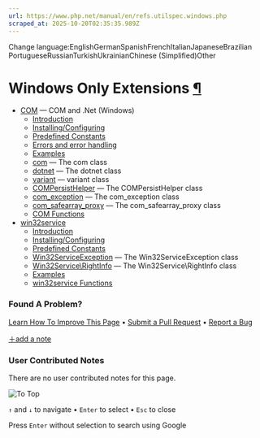 ```yaml
---
url: https://www.php.net/manual/en/refs.utilspec.windows.php
scraped_at: 2025-10-20T02:35:35.989Z
---
```


Change language:EnglishGermanSpanishFrenchItalianJapaneseBrazilian PortugueseRussianTurkishUkrainianChinese (Simplified)Other

# Windows Only Extensions [¶](https://www.php.net/manual/en/refs.utilspec.windows.php\#refs.utilspec.windows)

- [COM](https://www.php.net/manual/en/book.com.php) — COM and .Net (Windows)
  - [Introduction](https://www.php.net/manual/en/intro.com.php)
  - [Installing/Configuring](https://www.php.net/manual/en/com.setup.php)
  - [Predefined Constants](https://www.php.net/manual/en/com.constants.php)
  - [Errors and error handling](https://www.php.net/manual/en/com.error-handling.php)
  - [Examples](https://www.php.net/manual/en/com.examples.php)
  - [com](https://www.php.net/manual/en/class.com.php) — The com class
  - [dotnet](https://www.php.net/manual/en/class.dotnet.php) — The dotnet class
  - [variant](https://www.php.net/manual/en/class.variant.php) — variant class
  - [COMPersistHelper](https://www.php.net/manual/en/class.compersisthelper.php) — The COMPersistHelper class
  - [com\_exception](https://www.php.net/manual/en/class.com-exception.php) — The com\_exception class
  - [com\_safearray\_proxy](https://www.php.net/manual/en/class.com-safearray-proxy.php) — The com\_safearray\_proxy class
  - [COM Functions](https://www.php.net/manual/en/ref.com.php)
- [win32service](https://www.php.net/manual/en/book.win32service.php)
  - [Introduction](https://www.php.net/manual/en/intro.win32service.php)
  - [Installing/Configuring](https://www.php.net/manual/en/win32service.setup.php)
  - [Predefined Constants](https://www.php.net/manual/en/win32service.constants.php)
  - [Win32ServiceException](https://www.php.net/manual/en/class.win32serviceexception.php) — The Win32ServiceException class
  - [Win32Service\\RightInfo](https://www.php.net/manual/en/class.win32service-rightinfo.php) — The Win32Service\\RightInfo class
  - [Examples](https://www.php.net/manual/en/win32service.examples.php)
  - [win32service Functions](https://www.php.net/manual/en/ref.win32service.php)

### Found A Problem?

[Learn How To Improve This Page](https://github.com/php/doc-base/blob/master/README.md "This will take you to our contribution guidelines on GitHub")
•
[Submit a Pull Request](https://github.com/php/doc-base/blob/master/manual.xml)
•
[Report a Bug](https://github.com/php/doc-en/issues/new?body=From%20manual%20page:%20https:%2F%2Fphp.net%2Frefs.utilspec.windows%0A%0A---)

[＋add a note](https://www.php.net/manual/add-note.php?sect=refs.utilspec.windows&repo=en&redirect=https://www.php.net/manual/en/refs.utilspec.windows.php)

### User Contributed Notes

There are no user contributed notes for this page.

![To Top](https://www.php.net/images/to-top@2x.png)

`↑` and `↓` to navigate •
`Enter` to select •
`Esc` to close


Press `Enter` without
selection to search using Google
